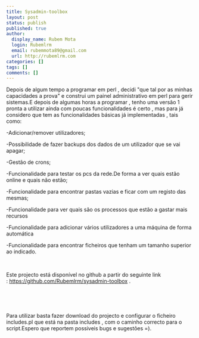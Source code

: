 ```yaml
---
title: Sysadmin-toolbox
layout: post
status: publish
published: true
author:
  display_name: Rubem Mota
  login: Rubemlrm
  email: rubemmota89@gmail.com
  url: http://rubemlrm.com
categories: []
tags: []
comments: []
---
```


<p>Depois de algum tempo a programar em perl , decidi "que tal por as minhas capacidades a prova" e construi um painel administrativo em perl para gerir sistemas.<a id="more"></a><a id="more-214"></a>E depois de algumas horas a programar , tenho uma versão 1 pronta a utilizar ainda com poucas funcionalidades é certo , mas para já considero que tem as funcionalidades básicas já implementadas , tais como:</p>
<p>-Adicionar/remover utilizadores;</p>
<p>-Possibilidade de fazer backups dos dados de um utilizador que se vai apagar;</p>
<p>-Gestão de crons;</p>
<p>-Funcionalidade para testar os pcs da rede.De forma a ver quais estão online e quais não estão;</p>
<p>-Funcionalidade para encontrar pastas vazias e ficar com um registo das mesmas;</p>
<p>-Funcionalidade para ver quais são os processos que estão a gastar mais recursos</p>
<p>-Funcionalidade para adicionar vários utilizadores a uma máquina de forma automática</p>
<p>-Funcionalidade para encontrar ficheiros que tenham um tamanho superior ao indicado.</p>
<p> </p>
<p>Este projecto está disponível no github a partir do seguinte link : <a href="https://github.com/Rubemlrm/sysadmin-toolbox">https://github.com/Rubemlrm/sysadmin-toolbox</a> .</p>
<p> </p>
<p> </p>
<p>Para utilizar basta fazer download do projecto e configurar o ficheiro includes.pl que está na pasta includes , com o caminho correcto para o script.Espero que reportem possiveis bugs e sugestões =).</p>
